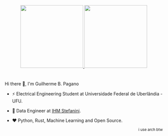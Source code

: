 <div align="center">
  <a href="#">
    <img height="200em" src="https://github-readme-stats.vercel.app/api?username=gbpagano&show_icons=true&theme=dracula&bg_color=00000000&hide_border=true&count_private=true&hide=commits&hide_rank=true&hide_title=false"/>
    <img height="200em" src="https://github-readme-stats.vercel.app/api/top-langs/?username=gbpagano&layout=compact&theme=dracula&bg_color=00000000&hide_border=true&langs_count=8&hide_title=false"/>
  </a>
</div>


#

Hi there 👋,  I'm Guilherme B. Pagano


- ⚡ Electrical Engineering Student at Universidade Federal de Uberlândia - UFU.

- 💼 Data Engineer at [IHM Stefanini](https://www.ihm.com.br/).

- ❤️ Python, Rust, Machine Learning and Open Source.

<div align="right">
  <p>
    <sup>i use arch btw</sup>
  </p>
</div>
